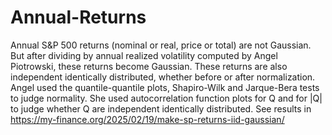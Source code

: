 # Annual-Returns
Annual S&amp;P 500 returns (nominal or real, price or total) are not Gaussian. But after dividing by annual realized volatility computed by Angel Piotrowski, these returns become Gaussian. These returns are also independent identically distributed, whether before or after normalization. Angel used the quantile-quantile plots, Shapiro-Wilk and Jarque-Bera tests to judge normality. She used autocorrelation function plots for Q and for |Q| to judge whether Q are independent identically distributed. See results in https://my-finance.org/2025/02/19/make-sp-returns-iid-gaussian/
